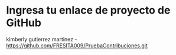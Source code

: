# Ingresa tu enlace de proyecto de GitHub
kimberly gutierrez martinez - https://github.com/FRESITA009/PruebaContribuciones.git
